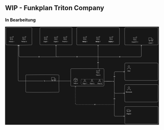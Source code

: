 ## WIP - Funkplan Triton Company

**In Bearbeitung**

![Image](./assets/tacops-2-radio-communication-plan.png)

</div>
